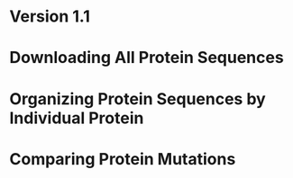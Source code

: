 
# Version 1.1


# Downloading All Protein Sequences


# Organizing Protein Sequences by Individual Protein


# Comparing Protein Mutations
